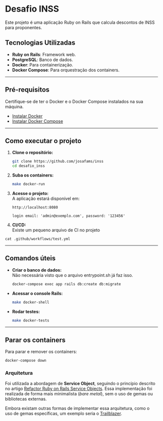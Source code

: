 
# Desafio INSS

Este projeto é uma aplicação Ruby on Rails que calcula descontos de INSS para proponentes.

## Tecnologias Utilizadas

- **Ruby on Rails**: Framework web.
- **PostgreSQL**: Banco de dados.
- **Docker**: Para containerização.
- **Docker Compose**: Para orquestração dos containers.

---

## Pré-requisitos

Certifique-se de ter o Docker e o Docker Compose instalados na sua máquina.  

- [Instalar Docker](https://docs.docker.com/get-docker/)  
- [Instalar Docker Compose](https://docs.docker.com/compose/install/)  

---

## Como executar o projeto

1. **Clone o repositório:**  
   ```bash
   git clone https://github.com/josafams/inss
   cd desafio_inss
   ```

2. **Suba os containers:**  
   ```bash
   make docker-run
   ```

3. **Acesse o projeto:**  
   A aplicação estará disponível em:  
   ```
   http://localhost:8080
   
   login email: 'admin@exemplo.com', password: '123456'

   ```

4. **CI/CD:**  
  Existe um pequeno arquivo de CI no projeto
  ```  
  cat .github/workflows/test.yml 
  ```
---

## Comandos úteis

- **Criar o banco de dados:**  
  Não necessária visto que o arquivo entrypoint.sh já faz isso.

  ```bash
  docker-compose exec app rails db:create db:migrate
  ```

- **Acessar o console Rails:**  
  ```bash
  make docker-shell
  ```

- **Rodar testes:**  
  ```bash
  make docker-tests
  ```

---

## Parar os containers

Para parar e remover os containers:  
```bash
docker-compose down
```

### Arquitetura

Foi utilizada a abordagem de **Service Object**, seguindo o princípio descrito no artigo [Refactor Ruby on Rails Service Objects](https://www.honeybadger.io/blog/refactor-ruby-rails-service-object/). Essa implementação foi realizada de forma mais minimalista (*bare metal*), sem o uso de gemas ou bibliotecas externas.

Embora existam outras formas de implementar essa arquitetura, como o uso de gemas específicas, um exemplo seria o [Trailblazer](https://trailblazer.to/2.1/docs/trailblazer/).